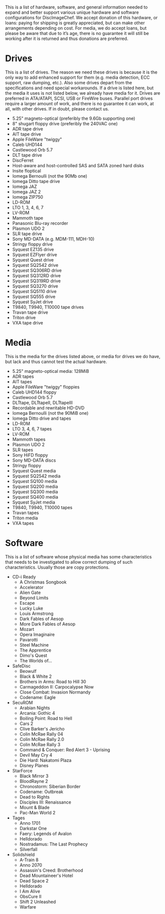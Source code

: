 This is a list of hardware, software, and general information needed to expand and better support various unique hardware and
software configurations for DiscImageChef. We accept donation of this hardware, or loans: paying for shipping is greatly appreciated,
but can make other arrangements depending on cost. For media, we do accept loans, but please be aware that due to it’s age, there is
no guarantee it will still be working after it is returned and thus donations are preferred. 

Drives
======
This is a list of drives. The reason we need these drives is because it is the only way to add enhanced support for them (e.g. media
detection, ECC support, raw dumping, etc.). Also some drives depart from the specifications and need special workarounds. If a drive is
listed here, but the media it uses is not listed below, we already have media for it. Drives are preferred in ATA/ATAPI, SCSI, USB or
FireWire buses. Parallel port drives require a larger amount of work, and there is no guarantee it can work, at all, with other drives. If in
doubt, please contact us. 


- 5.25" magneto-optical (preferibly the 9.6Gb supporting one)
- 8" shugart floppy drive (preferibly the 240VAC one)
- ADR tape drive
- AIT tape drive
- Apple FileWare "twiggy"
- Caleb UHD144
- Castlewood Orb 5.7
- DLT tape drive
- DiscFerret
- Host-aware and host-controlled SAS and SATA zoned hard disks
- Insite floptical
- Iomega Bernoulli (not the 90Mb one)
- Iomega Ditto tape drive
- Iomega JAZ
- Iomega JAZ 2
- Iomega ZIP750
- LD-ROM
- LTO 1, 3, 4, 6, 7
- LV-ROM
- Mammoth tape
- Panasonic Blu-ray recorder
- Plasmon UDO 2
- SLR tape drive
- Sony MD-DATA (e.g. MDM-111, MDH-10)
- Stringy floppy drive
- Syquest EZ135 drive
- Syquest EZFlyer drive
- Syquest Quest drive
- Syquest SQ2542 drive
- Syquest SQ306RD drive
- Syquest SQ312RD drive
- Syquest SQ319RD drive
- Syquest SQ3270 drive
- Syquest SQ5110 drive
- Syquest SQ555 drive
- Syquest SyJet drive
- T9840, T9940, T10000 tape drives
- Travan tape drive
- Triton drive
- VXA tape drive

Media
=====
This is the media for the drives listed above, or media for drives we do have, but lack and thus cannot test the actual hardware.
- 5.25" magneto-optical media: 128MiB
- ADR tapes
- AIT tapes
- Apple FileWare "twiggy" floppies
- Caleb UHD144 floppy
- Castlewood Orb 5.7
- DLTtape, DLTtapeII, DLTtapeIII
- Recordable and rewritable HD-DVD
- Iomega Bernoulli (not the 90MiB one)
- Iomega Ditto drive and tapes
- LD-ROM
- LTO 3, 4, 6, 7 tapes
- LV-ROM
- Mammoth tapes
- Plasmon UDO 2
- SLR tapes
- Sony HiFD floppy
- Sony MD-DATA discs
- Stringy floppy
- Syquest Quest media
- Syquest SQ2542 media
- Syquest SQ100 media
- Syquest SQ200 media
- Syquest SQ300 media
- Syquest SQ400 media
- Syquest SyJet media
- T9840, T9940, T10000 tapes
- Travan tapes
- Triton media
- VXA tapes

Software
==================
This is a list of software whose physical media has some characteristics that needs
to be investigated to allow correct dumping of such characteristics. Usually those
are copy protections.

- CD-i Ready
  - A Christmas Songbook
  - Accelerator
  - Alien Gate
  - Beyond Limits
  - Escape
  - Lucky Luke
  - Louis Armstrong
  - Dark Fables of Aesop
  - More Dark Fables of Aesop
  - Mozart
  - Opera Imaginaire
  - Pavarotti
  - Steel Machine
  - The Apprentice
  - Dimo's Quest
  - The Worlds of...
- SafeDisc
  - Beowulf
  - Black & White 2
  - Brothers in Arms: Road to Hill 30
  - Carmageddon II: Carpocalypse Now
  - Close Combat: Invasion Normandy
  - Codename: Eagle
- SecuROM
  - Arabian Nights
  - Arcania: Gothic 4
  - Boiling Point: Road to Hell
  - Cars 2
  - Clive Barker's Jericho
  - Colin McRae Rally 04
  - Colin McRae Rally 2.0
  - Colin McRae Rally 3
  - Command & Conquer: Red Alert 3 - Uprising
  - Devil May Cry 4
  - Die Hard: Nakatomi Plaza
  - Disney Planes
- StarForce
  - Black Mirror 3
  - BloodRayne 2
  - Chronostorm: Siberian Border
  - Codename: Outbreak
  - Dead to Rights
  - Disciples III: Renaissance
  - Mount & Blade
  - Pac-Man World 2
- Tages
  - Anno 1701
  - Darkstar One
  - Faery: Legends of Avalon
  - Helldorado
  - Nostradamus: The Last Prophecy
  - Silverfall
- Solidshield
  - A-Train 8
  - Anno 2070
  - Assassin's Creed: Brotherhood
  - Dead Mountaineer's Hotel
  - Dead Space 2
  - Helldorado
  - I Am Alive
  - ObsCure II
  - Shift 2 Unleashed
  - Warfare